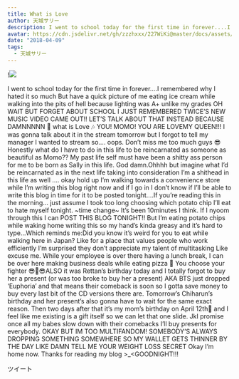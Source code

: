 ```yaml
---
title: What is Love
author: 天城サリー
description: I went to school today for the first time in forever....I remembered why I hated it so much But have a quick picture of me eating ice cream while walking into the pits of hell because lighting was ...
avatar: https://cdn.jsdelivr.net/gh/zzzhxxx/227WiKi@master/docs/assets/photo/avatar/sally.jpg
date: "2018-04-09"
tags:
  - 天城サリー
---
```


!![](https://cdn.jsdelivr.net/gh/zzzhxxx/227WiKi-image@master/blog-image/sally-2018-04-09_1.jpg)


I went to school today for the first time in forever....I remembered why I hated it so much But have a quick picture of me eating ice cream while walking into the pits of hell because lighting was A+ unlike my grades OH WAIT BUT FORGET ABOUT SCHOOL I JUST REMEMBERED TWICE’S NEW MUSIC VIDEO CAME OUT!! LET’S TALK ABOUT THAT INSTEAD BECAUSE DAMNNNNN 🎵 what is Love 🎶 YOU! MOMO! YOU ARE LOVEMY QUEEN!!! I was gonna talk about it in the stream tomorrow but I forgot to tell my manager I wanted to stream so.... oops. Don’t miss me too much guys 😎Honestly what do I have to do in this life to be reincarnated as someone as beautiful as Momo?? My past life self must have been a shitty ass person for me to be born as Sally in this life. God damn.Ohhhh but imagine what I’d be reincarnated as in the next life taking into consideration I’m a shithead in this life as well .... okay hold up I’m walking towards a convenience store while I’m writing this blog right now and if I go in I don’t know if I’ll be able to write this blog in time for it to be posted tonight....If you’re reading this in the morning... just assume I took too long choosing which potato chip I’ll eat to hate myself tonight. ~time change~ It’s been 10minutes I think. If I nyoom through this I can POST THIS BLOG TONIGHT!! But I’m eating potato chips while waking home writing this so my hand’s kinda greasy and it’s hard to type...Which reminds me:Did you know it’s weird for you to eat while walking here in Japan? Like for a place that values people who work efficiently I’m surprised they don’t appreciate my talent of multitasking Like excuse me. While your employee is over there having a lunch break, I can be over here making business deals while eating pizza 🍕 You choose your fighter 😎🤝😎ALSO it was Rettan’s birthday today and I totally forgot to buy her a present (or was too broke to buy her a present) AKA BTS just dropped ‘Euphoria’ and that means their comeback is soon so I gotta save money to buy every last bit of the CD versions there are. Tomorrow’s Chiharun’s birthday and her present’s also gonna have to wait for the same exact reason. Then two days after that it’s my mom’s birthday on April 12th🎂 and I feel like me existing is a gift itself so we can let that one slide. JkI promise once all my babes slow down with their comebacks I’ll buy presents for everybody. OKAY BUT IM TOO MULTIFANDOM! SOMEBODY’S ALWAYS DROPPING SOMETHING SOMEWHERE SO MY WALLET GETS THINNER BY THE DAY LIKE DAMN TELL ME YOUR WEIGHT LOSS SECRET Okay I’m home now. Thanks for reading my blog >_<GOODNIGHT!!! 


ツイート



